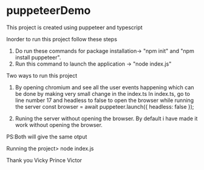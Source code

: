 # puppeteerDemo

This project is created using puppeteer and typescript

Inorder to run this project follow these steps
1. Do run these commands for package installation-> "npm init" and "npm install puppeteer".
2. Run this command to launch the application -> "node index.js"

Two ways to run this project

1. By opening chromium and see all the user events happening which can be done by making very small change in the index.ts
    In index.ts, go to line number 17 and headless to false to open the browser while running the server
    const browser = await puppeteer.launch({ headless: false });

2. Runing the server without opening the browser. By default i have made it work without opening the browser.

PS:Both will give the same otput

Running the project> node index.js

Thank you
Vicky Prince Victor
